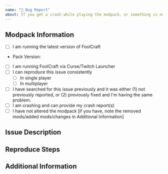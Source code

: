 ```yaml
---
name: "🐛 Bug Report"
about: If you get a crash while playing the modpack, or something is not working like it should.
---
```

<!-- Thank you for filing a bug report. Please be make sure to fill out the required information specified in the template. -->
<!-- Do not delete the template, failure to fill in the template will result in the issue being marked "invalid" -->
<!-- Also be sure to include a appropriate title for your issue!
<!-->
<!-- MODPACK INFORMATION - Please check the fitting checkboxes.
<!-- To tick the checkboxes replace the "[ ]" with "[x]". -->
## Modpack Information
- [ ] I am running the latest version of FoolCraft
*  Pack Version: 
- [ ] I am running FoolCraft via Curse/Twitch Launcher
- [ ] I can reproduce this issue consistently
     - [ ] In single player
     - [ ] In multiplayer
- [ ] I have searched for this issue previously and it was either (1) not previously reported, or (2) previously fixed and I'm having the same problem.
- [ ] I am crashing and can provide my crash report(s)
- [ ] I have not altered the modpack [if you have, note the removed mods/added mods/changes in Additional Information]
<!-->
<!-- If your issue matches AT LEAST 4 of the criteria above or 1 of the below, continue. -->

<!-- ISSUE DESCRIPTION - Please describe the issue in detail. -->
## Issue Description


<!-- REPRODUCE STEPS - Please describe how I can reproduce this issue below ## Reproduce Steps. -->
## Reproduce Steps

<!-- ADDITIONAL INFORMATION - Please post any crash reports, screenshots, etc. here. (use Pastebin or Imgur accordingly) -->
<!-- Please put crash reports onto pastebin, -->
<!-- You can do so by going to Pastebin.com and copying and pasting the crashlog onto there and then clicking "Create New Paste" -->
<!-- And then copying the link it puts you on to the Additional Information section-->
<!-->
<!-- For screenshots please use Imgur, -->
<!-- You can do so by going to Imgur.com and dragging the images onto there. -->
<!-- When they're done uploading you can copy the link to the image / album to the Additional Information section-->
## Additional Information

